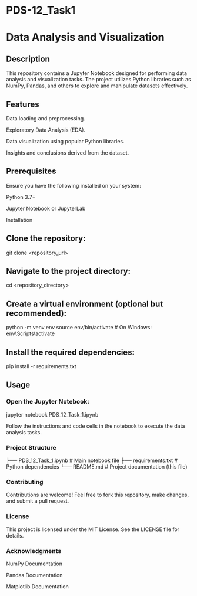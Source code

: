 # PDS-12_Task1
# Data Analysis and Visualization

## Description

This repository contains a Jupyter Notebook designed for performing data analysis and visualization tasks. The project utilizes Python libraries such as NumPy, Pandas, and others to explore and manipulate datasets effectively.

## Features

Data loading and preprocessing.

Exploratory Data Analysis (EDA).

Data visualization using popular Python libraries.

Insights and conclusions derived from the dataset.

## Prerequisites

Ensure you have the following installed on your system:

Python 3.7+

Jupyter Notebook or JupyterLab

Installation

## Clone the repository:

git clone <repository_url>

## Navigate to the project directory:

cd <repository_directory>

## Create a virtual environment (optional but recommended):

python -m venv env
source env/bin/activate  # On Windows: env\Scripts\activate

## Install the required dependencies:

pip install -r requirements.txt

## Usage

### Open the Jupyter Notebook:

jupyter notebook PDS_12_Task_1.ipynb

Follow the instructions and code cells in the notebook to execute the data analysis tasks.

### Project Structure

├── PDS_12_Task_1.ipynb       # Main notebook file
├── requirements.txt          # Python dependencies
└── README.md                 # Project documentation (this file)

### Contributing

Contributions are welcome! Feel free to fork this repository, make changes, and submit a pull request.

### License

This project is licensed under the MIT License. See the LICENSE file for details.

### Acknowledgments

NumPy Documentation

Pandas Documentation

Matplotlib Documentation




